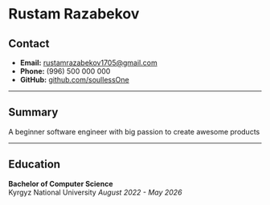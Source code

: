# Rustam Razabekov
## Contact

- **Email:** rustamrazabekov1705@gmail.com
- **Phone:** (996) 500 000 000
- **GitHub:** [github.com/soullessOne](https://github.com/soullessOne)

---

## Summary

A beginner software engineer with big passion to create awesome products

---

## Education

**Bachelor of Computer Science**  
Kyrgyz National University
*August 2022 - May 2026*

